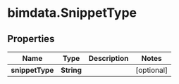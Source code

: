 # bimdata.SnippetType

## Properties
Name | Type | Description | Notes
------------ | ------------- | ------------- | -------------
**snippetType** | **String** |  | [optional] 


